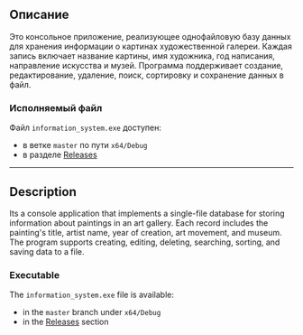 ## Описание

Это консольное приложение, реализующее однофайловую базу данных для хранения информации о картинах художественной галереи. Каждая запись включает название картины, имя художника, год написания, направление искусства и музей. Программа поддерживает создание, редактирование, удаление, поиск, сортировку и сохранение данных в файл.

### Исполняемый файл
Файл `information_system.exe` доступен:
- в ветке `master` по пути `x64/Debug`
- в разделе [Releases](https://github.com/art_gallery/releases)

---

## Description

Its a console application that implements a single-file database for storing information about paintings in an art gallery. Each record includes the painting's title, artist name, year of creation, art movement, and museum. The program supports creating, editing, deleting, searching, sorting, and saving data to a file.

### Executable
The `information_system.exe` file is available:
- in the `master` branch under `x64/Debug`
- in the [Releases](https://github.com/art_gallery/releases) section
